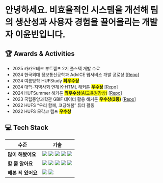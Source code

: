 # 안녕하세요. 비효율적인 시스템을 개선해 팀의 생산성과 사용자 경험을 끌어올리는 개발자 이윤빈입니다.   


## 🏆 Awards & Activities
- 2025 카카오테크 부트캠프 2기 풀스택 개발 수료
- 2024 한국외대 정보통신공학과 AdvICE 웹서비스 개발 공로상 [[Repo](https://github.com/ICE-AdvICE/advICE-web)]
- 2024 여름방학 HUFStudy <span style="background-color: #FFFF00">**최우수상**</span>
- 2024 대학-지역사회 연계 K-HTML 해커톤 <span style="background-color: #FFFF00">**우수상**</span> [[Repo](https://github.com/K-HTML-ICE/Atthi)]
- 2024 HUFSummer 해커톤 <span style="background-color: #FFFF00">**최우수상**(AI교육원장상)</span> [[Repo](https://github.com/HUFSummer/Hufs-Summer-Hackathon)]
- 2023 국립중앙과학관 GBIF 데이터 활용 해커톤 <span style="background-color: #FFFF00">**우수상(2등)**</span> [[Repo](https://github.com/GBIF-smartpark/SmartPark)]
- 2022 HUFS “우리 함께, 코딩해봄” 튜터 활동
- 2022 HUFS 모각코 캠프 <span style="background-color: #FFFF00">**우수상**</span>

## 💻 Tech Stack

| 수준 | 기술 |
|------|------|
| **많이 해봤어요** | 	<img src="https://img.shields.io/badge/-Java-007396?style=flat-square&logo=java&logoColor=white"/> <img src="https://img.shields.io/badge/-Spring Boot-6DB33F?style=flat-square&logo=springboot&logoColor=white"/> <img src="https://img.shields.io/badge/-JPA-59666C?style=flat-square&logo=hibernate&logoColor=white"/> <img src="https://img.shields.io/badge/-MySQL-4479A1?style=flat-square&logo=mysql&logoColor=white"/> <img src="https://img.shields.io/badge/-Redis-DC382D?style=flat-square&logo=redis&logoColor=white"/>|
| **할 줄 알아요** | <img src="https://img.shields.io/badge/-Python-3776AB?style=flat-square&logo=python&logoColor=white"/> <img src="https://img.shields.io/badge/-JavaScript-F7DF1E?style=flat-square&logo=javascript&logoColor=black"/> <img src="https://img.shields.io/badge/-HTML-E34F26?style=flat-square&logo=html5&logoColor=white"/> <img src="https://img.shields.io/badge/-CSS-1572B6?style=flat-square&logo=css3&logoColor=white"/> <img src="https://img.shields.io/badge/-React-61DAFB?style=flat-square&logo=react&logoColor=black"/> |
| **해본 적 있어요** | <img src="https://img.shields.io/badge/-Dart-0175C2?style=flat-square&logo=dart&logoColor=white"/> <img src="https://img.shields.io/badge/-Flutter-02569B?style=flat-square&logo=flutter&logoColor=white"/> |
